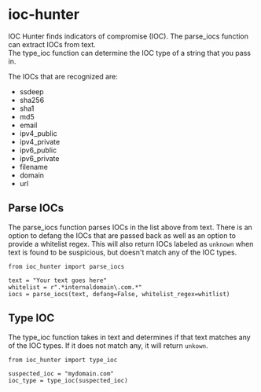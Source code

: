 # ioc-hunter

IOC Hunter finds indicators of compromise (IOC). The parse_iocs function can extract IOCs from text.  
The type_ioc function can determine the IOC type of a string that you pass in.

The IOCs that are recognized are:

- ssdeep
- sha256
- sha1
- md5
- email
- ipv4_public
- ipv4_private
- ipv6_public
- ipv6_private
- filename
- domain
- url

## Parse IOCs
The parse_iocs function parses IOCs in the list above from text. There is an option
to defang the IOCs that are passed back as well as an option to provide a whitelist regex.
This will also return IOCs labeled as ``unknown`` when text is found to be suspicious, but doesn't
match any of the IOC types.

    from ioc_hunter import parse_iocs

    text = "Your text goes here"
    whitelist = r".*internaldomain\.com.*"
    iocs = parse_iocs(text, defang=False, whitelist_regex=whitlist)

## Type IOC

The type_ioc function takes in text and determines if that text matches any of the IOC types.
If it does not match any, it will return ``unkown``.


    from ioc_hunter import type_ioc
    
    suspected_ioc = "mydomain.com"
    ioc_type = type_ioc(suspected_ioc)